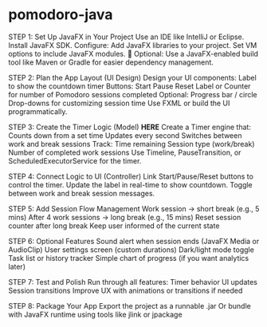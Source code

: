 ﻿# pomodoro-java
STEP 1: Set Up JavaFX in Your Project
Use an IDE like IntelliJ or Eclipse.
Install JavaFX SDK.
Configure:
Add JavaFX libraries to your project.
Set VM options to include JavaFX modules.
🧠 Optional: Use a JavaFX-enabled build tool like Maven or Gradle for easier dependency management.

STEP 2: Plan the App Layout (UI Design)
Design your UI components:
Label to show the countdown timer
Buttons:
Start
Pause
Reset
Label or Counter for number of Pomodoro sessions completed
Optional:
Progress bar / circle
Drop-downs for customizing session time
Use FXML or build the UI programmatically.

STEP 3: Create the Timer Logic (Model) **HERE**
Create a Timer engine that:
Counts down from a set time
Updates every second
Switches between work and break sessions
Track:
Time remaining
Session type (work/break)
Number of completed work sessions
Use Timeline, PauseTransition, or ScheduledExecutorService for the timer.

STEP 4: Connect Logic to UI (Controller)
Link Start/Pause/Reset buttons to control the timer.
Update the label in real-time to show countdown.
Toggle between work and break session messages.

STEP 5: Add Session Flow Management
Work session → short break (e.g., 5 mins)
After 4 work sessions → long break (e.g., 15 mins)
Reset session counter after long break
Keep user informed of the current state

STEP 6: Optional Features
Sound alert when session ends (JavaFX Media or AudioClip)
User settings screen (custom durations)
Dark/light mode toggle
Task list or history tracker
Simple chart of progress (if you want analytics later)

STEP 7: Test and Polish
Run through all features:
Timer behavior
UI updates
Session transitions
Improve UX with animations or transitions if needed

STEP 8: Package Your App
Export the project as a runnable .jar
Or bundle with JavaFX runtime using tools like jlink or jpackage
